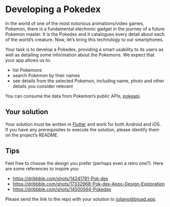 # Developing a Pokedex
In the world of one of the most notorious animations/video games, Pokemon, there is a fundamental electronic gadget in the journey of a future Pokemon master. It is the Pokedex and it catalogues every detail about each of the world’s creature. Now, let’s bring this technology to our smartphones.

Your task is to develop a Pokedex, providing a smart usability to its users as well as detailing some information about the Pokemons. We expect that your app allows us to:

- list Pokemons
- search Pokemon by their names
- see details from the selected Pokemon, including name, photo and other details you consider relevant

You can consume the data from Pokemon’s public APIs, [pokeapi](<https://pokeapi.co/>).

## Your solution

Your solution must be written in [Flutter](<https://flutter.dev/>) and work for both Android and iOS. If you have any prerequisites to execute the solution, please identify them on the project’s README.

## Tips
Feel free to choose the design you prefer (perhaps even a retro one?). Here are some references to inspire you:

* [<https://dribbble.com/shots/14241781-Pok-dex>](<https://dribbble.com/shots/14241781-Pok-dex>)
* [<https://dribbble.com/shots/17332968-Pok-dex-Apps-Design-Exploration>](<https://dribbble.com/shots/17332968-Pok-dex-Apps-Design-Exploration>)
* [<https://dribbble.com/shots/14500564-Pokedex>](<https://dribbble.com/shots/14500564-Pokedex>)

Please send the link to the repo with your solution to juliano@broad.app.

